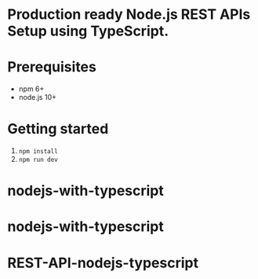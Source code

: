 # Production ready Node.js REST APIs Setup using TypeScript.

# Prerequisites
* npm 6+
* node.js 10+

# Getting started
1. ```npm install```
2. ```npm run dev```
# nodejs-with-typescript
# nodejs-with-typescript
# REST-API-nodejs-typescript
